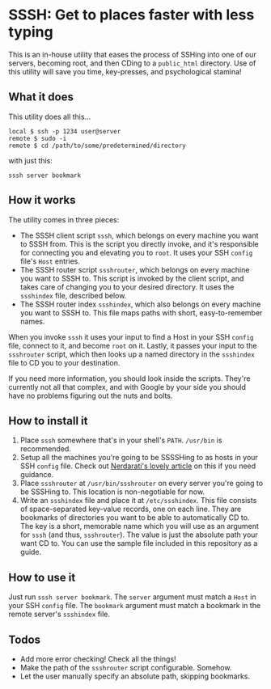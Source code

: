 SSSH: Get to places faster with less typing
===========================================

This is an in-house utility that eases the process of SSHing into one of our servers, becoming root, and then CDing to a `public_html` directory. Use of this utility will save you time, key-presses, and psychological stamina!

What it does
------------

This utility does all this...

    local $ ssh -p 1234 user@server
    remote $ sudo -i
    remote $ cd /path/to/some/predetermined/directory
    
with just this:

    sssh server bookmark

How it works
------------

The utility comes in three pieces:

* The SSSH client script `sssh`, which belongs on every machine you want to SSSH from. This is the script you directly invoke, and it's responsible for connecting you and elevating you to `root`. It uses your SSH `config` file's `Host` entries.
* The SSSH router script `ssshrouter`, which belongs on every machine you want to SSSH to. This script is invoked by the client script, and takes care of changing you to your desired directory. It uses the `ssshindex` file, described below.
* The SSSH router index `ssshindex`, which also belongs on every machine you want to SSSH to. This file maps paths with short, easy-to-remember names.

When you invoke `sssh` it uses your input to find a Host in your SSH `config` file, connect to it, and become `root` on it. Lastly, it passes your input to the `ssshrouter` script, which then looks up a named directory in the `ssshindex` file to CD you to your destination.

If you need more information, you should look inside the scripts. They're currently not all that complex, and with Google by your side you should have no problems figuring out the nuts and bolts.

How to install it
-----------------

1. Place `sssh` somewhere that's in your shell's `PATH`. `/usr/bin` is recommended.
2. Setup all the machines you're going to be SSSSHing to as hosts in your SSH `config` file. Check out [Nerdarati's lovely article](http://nerderati.com/2011/03/17/simplify-your-life-with-an-ssh-config-file/) on this if you need guidance.
3. Place `ssshrouter` at `/usr/bin/ssshrouter` on every server you're going to be SSSHing to. This location is non-negotiable for now.
4. Write an `ssshindex` file and place it at `/etc/ssshindex`. This file consists of space-separated key-value records, one on each line. They are bookmarks of directories you want to be able to automatically CD to. The key is a short, memorable name which you will use as an argument for `sssh` (and thus, `ssshrouter`). The value is just the absolute path your want CD to. You can use the sample file included in this repository as a guide.  

How to use it
-------------

Just run `sssh server bookmark`. The `server` argument must match a `Host` in your SSH `config` file. The `bookmark` argument must match a bookmark in the remote server's `ssshindex` file.

Todos
-----

* Add more error checking! Check all the things!
* Make the path of the `ssshrouter` script configurable. Somehow.
* Let the user manually specify an absolute path, skipping bookmarks.
